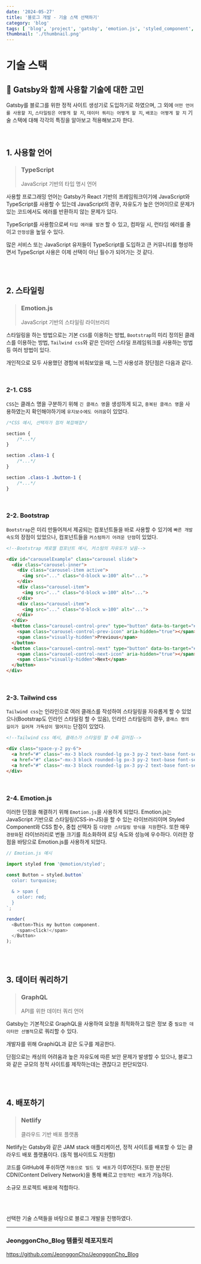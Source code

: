 ```yaml
---
date: '2024-05-27'
title: '블로그 개발 - 기술 스택 선택하기'
category: 'blog'
tags: [ 'blog', 'project', 'gatsby', 'emotion.js', 'styled_component', 'typescript', 'graphql', 'netlify' ]
thumbnail: './thumbnail.png'
---
```


# 기술 스택

## 🤔 Gatsby와 함께 사용할 기술에 대한 고민

Gatsby를 블로그를 위한 정적 사이트 생성기로 도입하기로 하였으며, 그 외에 `어떤 언어를 사용할 지`, `스타일링은 어떻게 할 지`, `데이터 쿼리는 어떻게 할 지`, `배포는 어떻게 할 지`
기술 스택에 대해 각각의 특징을 알아보고 적용해보고자 한다.

<br/>

## 1. 사용할 언어

> ### TypeScript
> JavaScript 기반의 타입 명시 언어

사용할 프로그래밍 언어는 Gatsby가 React 기반의 프레임워크이기에 JavaScript와 TypeScript를 사용할 수 있는데 JavaScript의 경우, 자유도가 높은 언어이므로 문제가 있는 코드에서도
에러를 반환하지 않는 문제가 있다.

TypeScript를 사용함으로써 `타입 에러를 발견` 할 수 있고, 컴파일 시, 런타임 에러를 줄이고 `안정성`을 높일 수 있다.

많은 서비스 또는 JavaScript 유저들이 TypeScript를 도입하고 큰 커뮤니티를 형성하면서 TypeScript 사용은 이제 선택이 아닌 필수가 되어가는 것 같다.

<br/>
<br/>

## 2. 스타일링

> ### Emotion.js
> JavaScript 기반의 스타일링 라이브러리

스타일링을 하는 방법으로는 기본 `CSS`를 이용하는 방법, `Bootstrap`의 미리 정의된 클래스를 이용하는 방법, `Tailwind css`와 같은 인라인 스타일 프레임워크를 사용하는 방법 등 여러 방법이
있다.

개인적으로 모두 사용했던 경험에 비춰보았을 때, 느낀 사용성과 장단점은 다음과 같다.

<br/>

### 2-1. CSS

`CSS`는 클래스 명을 구분하기 위해 `긴 클래스 명`을 생성하게 되고, `중복된 클래스 명`을 사용하였는지 확인해야하기에 `유지보수에도 어려움`이 있었다.

```css
/*CSS 예시, 선택자가 점차 복잡해짐*/

section {
    /*...*/
}

section .class-1 {
    /*...*/
}

section .class-1 .button-1 {
    /*...*/
}
```

<br/>

### 2-2. Bootstrap

`Bootstrap`은 미리 만들어져서 제공되는 컴포넌트들을 바로 사용할 수 있기에 `빠른 개발 속도`의 장점이 있었으나, 컴포넌트들을 `커스텀하기 어려운 단점`이 있었다.

```html
<!--Bootstrap 캐로젤 컴포넌트 예시, 커스텀의 자유도가 낮음-->

<div id="carouselExample" class="carousel slide">
  <div class="carousel-inner">
    <div class="carousel-item active">
      <img src="..." class="d-block w-100" alt="...">
    </div>
    <div class="carousel-item">
      <img src="..." class="d-block w-100" alt="...">
    </div>
    <div class="carousel-item">
      <img src="..." class="d-block w-100" alt="...">
    </div>
  </div>
  <button class="carousel-control-prev" type="button" data-bs-target="#carouselExample" data-bs-slide="prev">
    <span class="carousel-control-prev-icon" aria-hidden="true"></span>
    <span class="visually-hidden">Previous</span>
  </button>
  <button class="carousel-control-next" type="button" data-bs-target="#carouselExample" data-bs-slide="next">
    <span class="carousel-control-next-icon" aria-hidden="true"></span>
    <span class="visually-hidden">Next</span>
  </button>
</div>
```

<br/>

### 2-3. Tailwind css

`Tailwind css`는 인라인으로 여러 클래스를 작성하여 스타일링을 자유롭게 할 수 있었으나(Bootstrap도 인라인 스타일링 할 수 있음), 인라인 스타일링의
경우, `클래스 명의 길이가 길어져 가독성이 떨어지는` 단점이 있었다.

```html
<!--Tailwind css 예시, 클래스가 스타일링 할 수록 길어짐-->

<div class="space-y-2 py-6">
  <a href="#" class="-mx-3 block rounded-lg px-3 py-2 text-base font-semibold leading-7 text-gray-900 hover:bg-gray-50">Product</a>
  <a href="#" class="-mx-3 block rounded-lg px-3 py-2 text-base font-semibold leading-7 text-gray-900 hover:bg-gray-50">Features</a>
  <a href="#" class="-mx-3 block rounded-lg px-3 py-2 text-base font-semibold leading-7 text-gray-900 hover:bg-gray-50">Marketplace</a>
</div>
```

<br/>

### 2-4. Emotion.js

이러한 단점을 해결하기 위해 `Emotion.js`을 사용하게 되었다. Emotion.js는 JavaScript 기반으로 스타일링(CSS-in-JS)을 할 수 있는 라이브러리이며 Styled Component와
CSS 함수, 중첩 선택자 등 `다양한 스타일링 방식을 지원`한다. 또한 매우 `경량화`된 라이브러리로 번들 크기를 최소화하여 로딩 속도와 성능에 우수하다. 이러한 장점을 바탕으로 Emotion.js를 사용하게
되었다.

```js
// Emotion.js 예시

import styled from '@emotion/styled';

const Button = styled.button`
  color: turquoise;
  
  & > span {
    color: red;
  }
`;

render(
  <Button>This my button component.
    <span>click!</span>
  </Button>
);
```

<br/>
<br/>

## 3. 데이터 쿼리하기

> ### GraphQL
> API를 위한 데이터 쿼리 언어

Gatsby는 기본적으로 GraphQL을 사용하여 요청을 최적화하고 많은 정보 중 `필요한 데이터만 선별적`으로 쿼리할 수 있다.

개발자를 위해 GraphiQL과 같은 도구를 제공한다.

단점으로는 캐싱의 어려움과 높은 자유도에 따른 보안 문제가 발생할 수 있으나, 블로그와 같은 규모의 정적 사이트를 제작하는데는 괜찮다고 판단되었다.

<br/>
<br/>

## 4. 배포하기

> ### Netlify
> 클라우드 기반 배포 플랫폼

Netlify는 Gatsby와 같은 JAM stack 애플리케이션, 정적 사이트를 배포할 수 있는 클라우드 배포 플랫폼이다. (동적 웹사이트도 지원함)

코드를 GitHub에 푸쉬하면 `자동으로 빌드 및 배포`가 이루어진다. 또한 분산된 CDN(Content Delivery Network)을 통해 빠르고 `안정적인 배포`가 가능하다.

소규모 프로젝트 배포에 적합하다.


<br/>
<br/>

선택한 기술 스택들을 바탕으로 블로그 개발을 진행하였다.

---

### JeonggonCho_Blog 템플릿 레포지토리

https://github.com/JeonggonCho/JeonggonCho_Blog